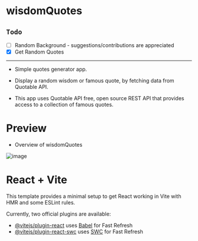 # wisdomQuotes 

## `Todo`

- [ ] Random Background - suggestions/contributions are appreciated
- [x] Get Random Quotes

---
- Simple quotes generator app.
- Display a random wisdom or famous quote, by fetching data from  Quotable API.

- This app uses Quotable API free, open source REST API that provides access to a collection of famous quotes.
  
# Preview  

- Overview of wisdomQuotes

![image](https://github.com/anamiikajha/wisdomQuotes/assets/89740849/f71cf1ba-bfa3-4be4-be88-a3f571037cec)


# React + Vite

This template provides a minimal setup to get React working in Vite with HMR and some ESLint rules.

Currently, two official plugins are available:

- [@vitejs/plugin-react](https://github.com/vitejs/vite-plugin-react/blob/main/packages/plugin-react/README.md) uses [Babel](https://babeljs.io/) for Fast Refresh
- [@vitejs/plugin-react-swc](https://github.com/vitejs/vite-plugin-react-swc) uses [SWC](https://swc.rs/) for Fast Refresh
